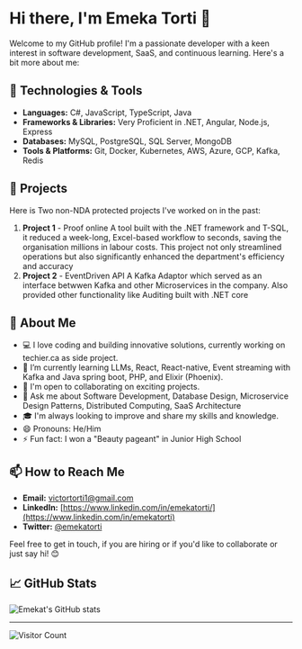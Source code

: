 # Hi there, I'm Emeka Torti 👋

Welcome to my GitHub profile! I'm a passionate developer with a keen interest in software development, SaaS, and continuous learning. Here's a bit more about me:

## 🔧 Technologies & Tools

- **Languages:** C#, JavaScript, TypeScript, Java
- **Frameworks & Libraries:** Very Proficient in .NET, Angular, Node.js, Express 
- **Databases:** MySQL, PostgreSQL, SQL Server, MongoDB
- **Tools & Platforms:** Git, Docker, Kubernetes, AWS, Azure, GCP, Kafka, Redis

## 🌟 Projects

Here is Two non-NDA protected projects I've worked on in the past:

1. **Project 1** - Proof online
A tool built with the .NET framework and T-SQL, it reduced a week-long, Excel-based workflow to seconds, saving the organisation millions in labour costs. This project not only streamlined operations but also significantly enhanced the department's efficiency and accuracy
3. **Project 2** - EventDriven API
A Kafka Adaptor which served as an interface betwwen Kafka and other Microservices in the company. Also provided other functionality like Auditing built with .NET core

## 🚀 About Me

- 💻 I love coding and building innovative solutions, currently working on techier.ca as side project.
- 🌱 I’m currently learning LLMs, React, React-native, Event streaming with Kafka and Java spring boot, PHP, and Elixir (Phoenix). 
- 🤝 I'm open to collaborating on exciting projects.
- 💬 Ask me about Software Development, Database Design, Microservice Design Patterns, Distributed Computing, SaaS Architecture
- 🎓 I'm always looking to improve and share my skills and knowledge.
- 😄 Pronouns: He/Him
- ⚡ Fun fact: I won a "Beauty pageant" in Junior High School

## 📫 How to Reach Me
- **Email:** [victortorti1@gmail.com](mailto:victortorti1@gmail.com)
- **LinkedIn:** [https://www.linkedin.com/in/emekatorti/](https://www.linkedin.com/in/emekatorti)
- **Twitter:** [@emekatorti](https://twitter.com/emekatorti)


Feel free to get in touch, if you are hiring or if you'd like to collaborate or just say hi! 😊

## 📈 GitHub Stats

![Emekat's GitHub stats](https://github-readme-stats.vercel.app/api?username=Emekat&show_icons=true&theme=radical)

---

![Visitor Count](https://visitor-badge.glitch.me/badge?page_id=Emekat.Emekat)
